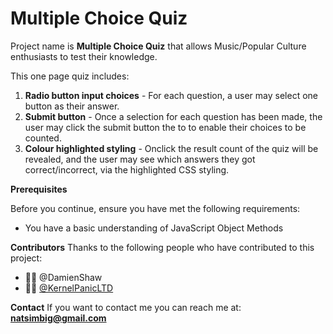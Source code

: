 <h1>Multiple Choice Quiz</h1>

Project name is **Multiple Choice Quiz** that allows Music/Popular Culture enthusiasts to test their knowledge.

This one page quiz includes: 
1. **Radio button input choices** - For each question, a user may select one button as their answer.
1. **Submit button** - Once a selection for each question has been made, the user may click the submit button the to to enable their choices to be counted.
1. **Colour highlighted styling** - Onclick the result count of the quiz will be revealed, and the user may see which answers they got correct/incorrect, via the highlighted CSS styling.



**Prerequisites**

Before you continue, ensure you have met the following requirements:

* You have a basic understanding of JavaScript Object Methods 



**Contributors**
Thanks to the following people who have contributed to this project:

* 🧑‍🏫 @DamienShaw
* 🧑‍🏫 [@KernelPanicLTD](http://github.com)



**Contact**
If you want to contact me you can reach me at: **natsimbig@gmail.com**
